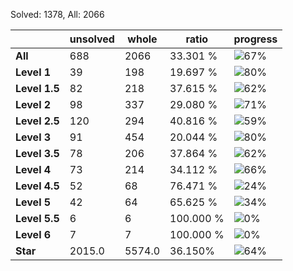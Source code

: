 Solved: 1378, All: 2066

| |unsolved|whole|ratio|progress|
|----|----|----|----|----|
|**All**| 688 | 2066 | 33.301 %| ![67%](https://progress-bar.dev/67?title=All) |
|**Level 1**| 39 | 198 | 19.697 %| ![80%](https://progress-bar.dev/80?title=Level+1++)|
|**Level 1.5**| 82 | 218 | 37.615 %| ![62%](https://progress-bar.dev/62?title=Level+1.5)|
|**Level 2**| 98 | 337 | 29.080 %| ![71%](https://progress-bar.dev/71?title=Level+2++)|
|**Level 2.5**| 120 | 294 | 40.816 %| ![59%](https://progress-bar.dev/59?title=Level+2.5)|
|**Level 3**| 91 | 454 | 20.044 %| ![80%](https://progress-bar.dev/80?title=Level+3++)|
|**Level 3.5**| 78 | 206 | 37.864 %| ![62%](https://progress-bar.dev/62?title=Level+3.5)|
|**Level 4**| 73 | 214 | 34.112 %| ![66%](https://progress-bar.dev/66?title=Level+4++)|
|**Level 4.5**| 52 | 68 | 76.471 %| ![24%](https://progress-bar.dev/24?title=Level+4.5)|
|**Level 5**| 42 | 64 | 65.625 %| ![34%](https://progress-bar.dev/34?title=Level+5++)|
|**Level 5.5**| 6 | 6 | 100.000 %| ![0%](https://progress-bar.dev/0?title=Level+5.5)|
|**Level 6**| 7 | 7 | 100.000 %| ![0%](https://progress-bar.dev/0?title=Level+6++)|
|**Star**|2015.0 | 5574.0 |36.150%| ![64%](https://progress-bar.dev/64?title=Star) |
